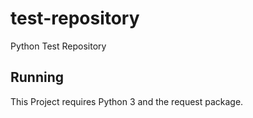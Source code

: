 # test-repository
Python Test Repository

## Running

This Project requires Python 3 and the request package.